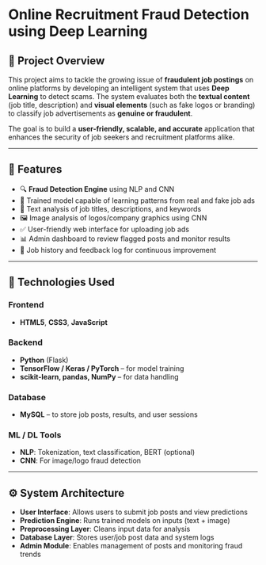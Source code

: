 # Online Recruitment Fraud Detection using Deep Learning

## 📌 Project Overview

This project aims to tackle the growing issue of **fraudulent job postings** on online platforms by developing an intelligent system that uses **Deep Learning** to detect scams. The system evaluates both the **textual content** (job title, description) and **visual elements** (such as fake logos or branding) to classify job advertisements as **genuine or fraudulent**.

The goal is to build a **user-friendly, scalable, and accurate** application that enhances the security of job seekers and recruitment platforms alike.

---

## 🚀 Features

- 🔍 **Fraud Detection Engine** using NLP and CNN
- 🧠 Trained model capable of learning patterns from real and fake job ads
- 📄 Text analysis of job titles, descriptions, and keywords
- 🖼️ Image analysis of logos/company graphics using CNN
- ✅ User-friendly web interface for uploading job ads
- 📊 Admin dashboard to review flagged posts and monitor results
- 📁 Job history and feedback log for continuous improvement

---

## 🧠 Technologies Used

### Frontend
- **HTML5**, **CSS3**, **JavaScript**


### Backend
- **Python** (Flask)
- **TensorFlow / Keras / PyTorch** – for model training
- **scikit-learn, pandas, NumPy** – for data handling

### Database
- **MySQL** – to store job posts, results, and user sessions

### ML / DL Tools
- **NLP**: Tokenization, text classification, BERT (optional)
- **CNN**: For image/logo fraud detection

---

## ⚙️ System Architecture

- **User Interface**: Allows users to submit job posts and view predictions
- **Prediction Engine**: Runs trained models on inputs (text + image)
- **Preprocessing Layer**: Cleans input data for analysis
- **Database Layer**: Stores user/job post data and system logs
- **Admin Module**: Enables management of posts and monitoring fraud trends



